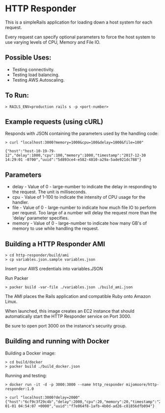 # HTTP Responder

This is a simpleRails application for loading down a host system for each request.

Every request can specify optional parameters to force the host system to use varying levels of CPU, Memory and File IO.

## Possible Uses:
* Testing connectivity.
* Testing load balancing.
* Testing AWS Autoscaling.

## To Run:
```
> RAILS_ENV=production rails s -p <port-number>
```

## Example requests (using cURL)
Responds with JSON containing the parameters used by the handling code:
```
> curl "localhost:3000?memory=1000&cpu=100&delay=1000&file=100"

{"host":"host-10-19-79-12","delay":1000,"cpu":100,"memory":1000,"timestamp":"2017-12-30 14:29:01 -0700","uuid":"5d893ce4-e582-4810-a29a-5ade921dc788"}
```
## Parameters
* delay - Value of 0 - large-number to indicate the delay in responding to the request. The unit is milliseconds.
* cpu - Value of 1-100 to indicate the intensity of CPU usage for the handler.
* file - Value of 0 - large-number to indicate how much file IO to perform per request.  Too large of a number will delay the request more than the 'delay' parameter specifies.
* memory - Value of 0 - large-number to indicate how many GB's of memory to use while handling the request.

## Building a HTTP Responder AMI
```
> cd http-responder/build/ami
> cp variables.json.sample variables.json
```
Insert your AWS credentials into variables.JSON

Run Packer
```
> packer build -var-file ./variables.json ./build_ami.json
```
The AMI places the Rails application and compatible Ruby onto Amazon Linux.

When launched, this image creates an EC2 instance that should automatically start the HTTP Responder service on Port 3000.

Be sure to open port 3000 on the instance's security group.

## Building and running with Docker
Building a Docker image:
```
> cd build/docker
> packer build ./build_docker.json
```
Running and testing:
```
> docker run -it -d -p 3000:3000 --name http_responder mijomoore/http-responder:1.0

> curl "localhost:3000?delay=2000"
{"host":"6cf9c3f29c4b","delay":2000,"cpu":20,"memory":20,"timestamp":"2018-01-01 04:54:07 +0000","uuid":"f7e064f8-1afb-4b0d-ad26-c81856dfb094"}
```
